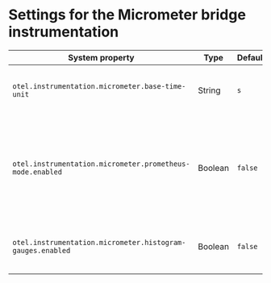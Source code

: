 # Settings for the Micrometer bridge instrumentation

| System property                                            | Type    | Default | Description                                                                                                                                                                                                                                                 |
| ---------------------------------------------------------- |---------| ------- | ----------------------------------------------------------------------------------------------------------------------------------------------------------------------------------------------------------------------------------------------------------- |
| `otel.instrumentation.micrometer.base-time-unit`           | String  | `s`     | Set the base time unit for the OpenTelemetry `MeterRegistry` implementation. <details><summary>Valid values</summary>`ns`, `nanoseconds`, `us`, `microseconds`, `ms`, `milliseconds`, `s`, `seconds`, `min`, `minutes`, `h`, `hours`, `d`, `days`</details> |
| `otel.instrumentation.micrometer.prometheus-mode.enabled`  | Boolean | `false` | Enable the "Prometheus mode" this will simulate the behavior of Micrometer's PrometheusMeterRegistry. The instruments will be renamed to match Micrometer instrument naming, and the base time unit will be set to seconds.                                 |
| `otel.instrumentation.micrometer.histogram-gauges.enabled` | Boolean | `false` | Enables the generation of gauge-based Micrometer histograms for `DistributionSummary` and `Timer` instruments.                                                                                                                                              |
